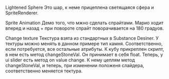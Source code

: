 Lightened Sphere
Это шар, к неме прицеплена светящаяся сфера и SpriteRenderer. 

Sprite Animation
Демо того, что мжно сделать спрайтами. Марио ходит вперед и назад + при повороте спрайт поворачивается на 180 градуов.

Change texture
Текстура взята из стандартных в Substance Desiner. 
У тектуры можно менять в данном примере тип камня. Соответственно, если потребуется, все остальные атрибуты. К кубу прикреплен скрипт, в нем есть метод changeStoneVal. Он принимает в себя float. 
Теперь, у ui slider есть метод on value change. К нему цеплям метод changeStoneVal, и теперь, при изменении положеня слайдера, соответственно меняется тектура.